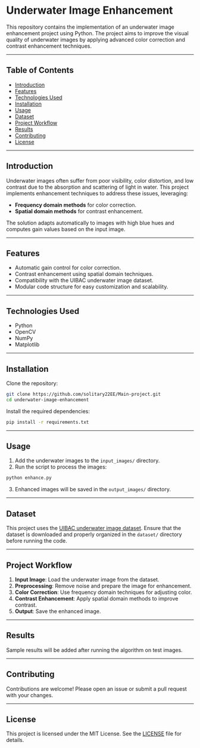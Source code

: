 # Underwater Image Enhancement

This repository contains the implementation of an underwater image enhancement project using Python. The project aims to improve the visual quality of underwater images by applying advanced color correction and contrast enhancement techniques.

---

## Table of Contents
- [Introduction](#introduction)
- [Features](#features)
- [Technologies Used](#technologies-used)
- [Installation](#installation)
- [Usage](#usage)
- [Dataset](#dataset)
- [Project Workflow](#project-workflow)
- [Results](#results)
- [Contributing](#contributing)
- [License](#license)

---

## Introduction
Underwater images often suffer from poor visibility, color distortion, and low contrast due to the absorption and scattering of light in water. This project implements enhancement techniques to address these issues, leveraging:

- **Frequency domain methods** for color correction.
- **Spatial domain methods** for contrast enhancement.

The solution adapts automatically to images with high blue hues and computes gain values based on the input image.

---

## Features
- Automatic gain control for color correction.
- Contrast enhancement using spatial domain techniques.
- Compatibility with the UIBAC underwater image dataset.
- Modular code structure for easy customization and scalability.

---

## Technologies Used
- Python
- OpenCV
- NumPy
- Matplotlib

---

## Installation

Clone the repository:
```bash
git clone https://github.com/solitary22EE/Main-project.git
cd underwater-image-enhancement
```

Install the required dependencies:
```bash
pip install -r requirements.txt
```

---

## Usage

1. Add the underwater images to the `input_images/` directory.
2. Run the script to process the images:

```bash
python enhance.py
```

3. Enhanced images will be saved in the `output_images/` directory.

---

## Dataset
This project uses the [UIBAC underwater image dataset](https://example-link.com). Ensure that the dataset is downloaded and properly organized in the `dataset/` directory before running the code.

---

## Project Workflow

1. **Input Image**: Load the underwater image from the dataset.
2. **Preprocessing**: Remove noise and prepare the image for enhancement.
3. **Color Correction**: Use frequency domain techniques for adjusting color.
4. **Contrast Enhancement**: Apply spatial domain methods to improve contrast.
5. **Output**: Save the enhanced image.

---

## Results
Sample results will be added after running the algorithm on test images.

---

## Contributing
Contributions are welcome! Please open an issue or submit a pull request with your changes.

---

## License
This project is licensed under the MIT License. See the [LICENSE](LICENSE) file for details.
